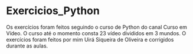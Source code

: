 # Exercicios_Python
 Os exercícios foram feitos seguindo o curso de Python do canal Curso em Vídeo. O curso até o momento consta 23 vídeo divididos em 3 mundos. O exercícios foram feitos por mim Uirá Siqueira de Oliveira e corrigidos durante as aulas.
